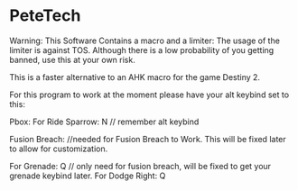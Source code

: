 # PeteTech

Warning: This Software Contains a macro and a limiter: The usage of the limiter is against TOS. Although there is a low probability of you getting banned, use this at your own risk.


This is a faster alternative to an AHK macro for the game Destiny 2.

For this program to work at the moment please have your alt keybind set to this:

Pbox:
For Ride Sparrow: N // remember alt keybind

Fusion Breach: //needed for Fusion Breach to Work. This will be fixed later to allow for customization. 

For Grenade: Q // only need for fusion breach, will be fixed to get your grenade keybind later.
For Dodge Right: Q

